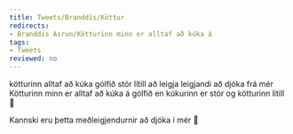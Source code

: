 ```yaml
---
title: Tweets/Branddís/Köttur
redirects:
- Branddis Asrun/Kötturinn minn er alltaf að kúka á
tags:
- Tweets
reviewed: no
---
```

<vocabulary>
kötturinn
alltaf
að kúka
gólfið
stór
lítill
að leigja
leigjandi
að djóka
frá mér
</vocabulary>
<Tweet
data-translate="true"audio="Wp1s.mp3"
id="762811956881399808"
date="1470703517000"
favorites="59"
user_name="Branddís Ásrún"
handle="Branddis_Asrun"
user_picture="Tweet-Branddis_Asrun-vfvk14.jpg"
verified=""
>Kötturinn minn er alltaf að kúka á gólfið en kúkurinn er stór og kötturinn lítill 🤔

Kannski eru þetta meðleigjendurnir að djóka í mér 🤔</Tweet>
